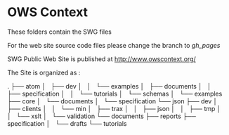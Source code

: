 OWS Context
===========

These folders contain the SWG files

For the web site source code files please change the branch to _gh_pages_

SWG Public Web Site is published at http://www.owscontext.org/


The Site is organized as :


.
├── atom
│   ├── dev
│   │   └── examples
│   ├── documents
│   │   ├── specification
│   │   └── tutorials
│   └── schemas
│       └── examples
├── core
│   └── documents
│       └── specification
└── json
    ├── dev
    │   ├── clients
    │   │   └── min
    │   ├── trax
    │   │   ├── json
    │   │   ├── tmp
    │   │   └── xslt
    │   └── validation
    └── documents
        ├── reports
        ├── specification
        │   └── drafts
        └── tutorials
        
        
